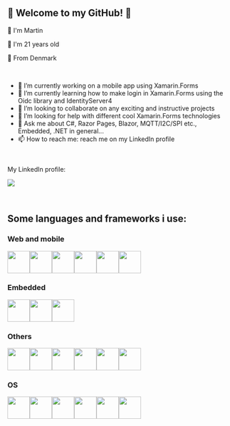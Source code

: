 ## 👋 Welcome to my GitHub! 👋

:boy: I'm Martin

:underage: I'm 21 years old

:round_pushpin: From Denmark


<br />


- 🔭 I’m currently working on a mobile app using Xamarin.Forms
- 🌱 I’m currently learning how to make login in Xamarin.Forms using the Oidc library and IdentityServer4
- 👯 I’m looking to collaborate on any exciting and instructive projects
- 🤔 I’m looking for help with different cool Xamarin.Forms technologies
- 💬 Ask me about C#, Razor Pages, Blazor, MQTT/I2C/SPI etc., Embedded, .NET in general...
- 📫 How to reach me: reach me on my LinkedIn profile

<br />

My LinkedIn profile:

[<img src="https://img.shields.io/badge/LinkedIn-0077B5?style=for-the-badge&logo=linkedin&logoColor=white">](https://www.linkedin.com/in/martin-sonne-0449a821a/)

<br />

## Some languages and frameworks i use:

### Web and mobile
<img src="https://cdn.jsdelivr.net/gh/devicons/devicon/icons/html5/html5-original-wordmark.svg" width="50" height="50" /><img src="https://cdn.jsdelivr.net/gh/devicons/devicon/icons/css3/css3-original-wordmark.svg" width="50" height="50" /><img src="https://cdn.jsdelivr.net/gh/devicons/devicon/icons/javascript/javascript-original.svg" width="50" height="50" /><img src="https://cdn.jsdelivr.net/gh/devicons/devicon/icons/csharp/csharp-original.svg" width="50" height="50" /><img src="https://cdn.jsdelivr.net/gh/devicons/devicon/icons/dotnetcore/dotnetcore-original.svg" width="50" height="50" /><img
src="https://raw.githubusercontent.com/detain/svg-logos/780f25886640cef088af994181646db2f6b1a3f8/svg/xamarin.svg" width="50" height="50" />

### Embedded
<img src="https://cdn.jsdelivr.net/gh/devicons/devicon/icons/cplusplus/cplusplus-original.svg" width="50" height="50" /><img src="https://cdn.jsdelivr.net/gh/devicons/devicon/icons/embeddedc/embeddedc-original-wordmark.svg" width="50" height="50" /><img src="https://cdn.jsdelivr.net/gh/devicons/devicon/icons/arduino/arduino-original-wordmark.svg" width="50" height="50" />

### Others
<img src="https://cdn.jsdelivr.net/gh/devicons/devicon/icons/visualstudio/visualstudio-plain.svg" width="50" height="50" /><img src="https://cdn.jsdelivr.net/gh/devicons/devicon/icons/vscode/vscode-original-wordmark.svg" width="50" height="50" /><img src="https://cdn.jsdelivr.net/gh/devicons/devicon/icons/docker/docker-original-wordmark.svg" width="50" height="50" /><img src="https://cdn.jsdelivr.net/gh/devicons/devicon/icons/kubernetes/kubernetes-plain-wordmark.svg" width="50" height="50" /><img src="https://cdn.jsdelivr.net/gh/devicons/devicon/icons/mysql/mysql-original-wordmark.svg" width="50" height="50" /><img src="https://cdn.jsdelivr.net/gh/devicons/devicon/icons/microsoftsqlserver/microsoftsqlserver-plain-wordmark.svg" width="50" height="50" />


### OS
<img src="https://cdn.jsdelivr.net/gh/devicons/devicon/icons/windows8/windows8-original.svg" width="50" height="50" /><img src="https://cdn.jsdelivr.net/gh/devicons/devicon/icons/linux/linux-original.svg" width="50" height="50" /><img src="https://cdn.jsdelivr.net/gh/devicons/devicon/icons/raspberrypi/raspberrypi-original.svg" width="50" height="50" /><img src="https://cdn.jsdelivr.net/gh/devicons/devicon/icons/centos/centos-original.svg" width="50" height="50" /><img src="https://cdn.jsdelivr.net/gh/devicons/devicon/icons/ubuntu/ubuntu-plain-wordmark.svg" width="50" height="50" /><img src="https://cdn.jsdelivr.net/gh/devicons/devicon/icons/debian/debian-original-wordmark.svg" width="50" height="50" />







